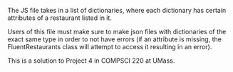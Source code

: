 The JS file takes in a list of dictionaries, where each dictionary has certain attributes of a restaurant listed in it.

Users of this file must make sure to make json files with dictionaries of the exact same type in order to not have errors (if an attribute is missing, the FluentRestaurants class will attempt to access it resulting in an error).

This is a solution to Project 4 in COMPSCI 220 at UMass.
